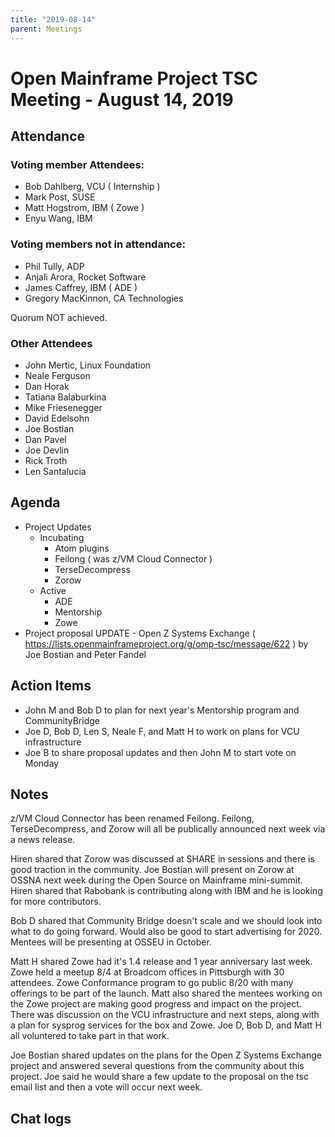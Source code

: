 ```yaml
---
title: "2019-08-14"
parent: Meetings
---
```

# Open Mainframe Project TSC Meeting - August 14, 2019

## Attendance

### Voting member Attendees:

* Bob Dahlberg, VCU ( Internship )
* Mark Post, SUSE
* Matt Hogstrom, IBM ( Zowe )
* Enyu Wang, IBM

### Voting members not in attendance:

* Phil Tully, ADP
* Anjali Arora, Rocket Software
* James Caffrey, IBM ( ADE )
* Gregory MacKinnon, CA Technologies

Quorum NOT achieved.

### Other Attendees

* John Mertic, Linux Foundation
* Neale Ferguson
* Dan Horak
* Tatiana Balaburkina
* Mike Friesenegger
* David Edelsohn
* Joe Bostian
* Dan Pavel
* Joe Devlin
* Rick Troth
* Len Santalucia

## Agenda

* Project Updates
  * Incubating
    * Atom plugins
    * Feilong ( was z/VM Cloud Connector )
    * TerseDecompress
    * Zorow
  * Active
    * ADE
    * Mentorship
    * Zowe
* Project proposal UPDATE - Open Z Systems Exchange ( https://lists.openmainframeproject.org/g/omp-tsc/message/622 ) by Joe Bostian and Peter Fandel

## Action Items

- John M and Bob D to plan for next year's Mentorship program and CommunityBridge
- Joe D, Bob D, Len S, Neale F, and Matt H to work on plans for VCU infrastructure
- Joe B to share proposal updates and then John M to start vote on Monday

## Notes

z/VM Cloud Connector has been renamed Feilong. Feilong, TerseDecompress, and Zorow will all be publically announced next week via a news release.

Hiren shared that Zorow was discussed at SHARE in sessions and there is good traction in the community. Joe Bostian will present on Zorow at OSSNA next week during the Open Source on Mainframe mini-summit. Hiren shared that Rabobank is contributing along with IBM and he is looking for more contributors.

Bob D shared that Community Bridge doesn't scale and we should look into what to do going forward. Would also be good to start advertising for 2020. Mentees will be presenting at OSSEU in October.

Matt H shared Zowe had it's 1.4 release and 1 year anniversary last week. Zowe held a meetup 8/4 at Broadcom offices in Pittsburgh with 30 attendees. Zowe Conformance program to go public 8/20 with many offerings to be part of the launch. Matt also shared the mentees working on the Zowe project are making good progress and impact on the project. There was discussion on the VCU infrastructure and next steps, along with a plan for sysprog services for the box and Zowe. Joe D, Bob D, and Matt H all voluntered to take part in that work.

Joe Bostian shared updates on the plans for the Open Z Systems Exchange project and answered several questions from the community about this project. Joe said he would share a few update to the proposal on the tsc email list and then a vote will occur next week.

## Chat logs
